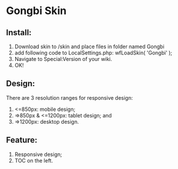 # Gongbi Skin

## Install:
1. Download skin to /skin and place files in folder named Gongbi
2. add following code to LocalSettings.php:
   wfLoadSkin( 'Gongbi' );
3. Navigate to Special:Version of your wiki.
4. OK!

## Design:
There are 3 resolution ranges for responsive design: 
1. <=850px: mobile design;
2. =>850px & <=1200px: tablet design; and
3. =>1200px: desktop design.

## Feature:
1. Responsive design;
2. TOC on the left.